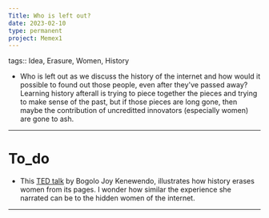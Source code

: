 ```yaml
---
Title: Who is left out?
date: 2023-02-10
type: permanent
project: Memex1
---
```


tags::  Idea, Erasure, Women, History

- Who is left out as we discuss the history of the internet and how would it possible to found out those people, even after they've passed away? Learning history afterall is trying to piece together the pieces and trying to make sense of the past, but if those pieces are long gone, then maybe the contribution of uncreditted innovators (especially women) are gone to ash. 

---

# To_do

- This [TED talk](https://www.youtube.com/watch?v=2XStJKw5L4M) by Bogolo Joy Kenewendo, illustrates how history erases women from its pages. I wonder how similar the experience she narrated can be to the hidden women of the internet. 

---